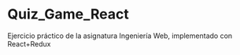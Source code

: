 # Quiz_Game_React

Ejercicio práctico de la asignatura Ingeniería Web, implementado con React+Redux
